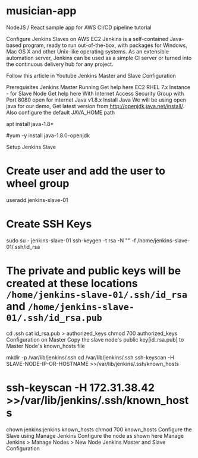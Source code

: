 # musician-app
NodeJS / React sample app for AWS CI/CD pipeline tutorial

Configure Jenkins Slaves on AWS EC2
Jenkins is a self-contained Java-based program, ready to run out-of-the-box, with packages for Windows, Mac OS X and other Unix-like operating systems. As an extensible automation server, Jenkins can be used as a simple CI server or turned into the continuous delivery hub for any project.

Follow this article in Youtube
Jenkins Master and Slave Configuration

Prerequisites
Jenkins Master Running Get help here
EC2 RHEL 7.x Instance - for Slave Node Get help here
With Internet Access
Security Group with Port 8080 open for internet
Java v1.8.x
Install Java
We will be using open java for our demo, Get latest version from http://openjdk.java.net/install/. Also configure the default JAVA_HOME path

apt install java-1.8*

#yum -y install java-1.8.0-openjdk

Setup Jenkins Slave

# Create user and add the user to wheel group
useradd jenkins-slave-01

# Create SSH Keys
sudo su - jenkins-slave-01
ssh-keygen -t rsa -N "" -f /home/jenkins-slave-01/.ssh/id_rsa

# The private and public keys will be created at these locations `/home/jenkins-slave-01/.ssh/id_rsa` and `/home/jenkins-slave-01/.ssh/id_rsa.pub`
cd .ssh
cat id_rsa.pub > authorized_keys
chmod 700 authorized_keys
Configuration on Master
Copy the slave node's public key[id_rsa.pub] to Master Node's known_hosts file

mkdir -p /var/lib/jenkins/.ssh
cd /var/lib/jenkins/.ssh
ssh-keyscan -H SLAVE-NODE-IP-OR-HOSTNAME >>/var/lib/jenkins/.ssh/known_hosts

# ssh-keyscan -H 172.31.38.42 >>/var/lib/jenkins/.ssh/known_hosts
chown jenkins:jenkins known_hosts
chmod 700 known_hosts
Configure the Slave using Manage Jenkins
Configure the node as shown here Manage Jenkins > Manage Nodes > New Node Jenkins Master and Slave Configuration

